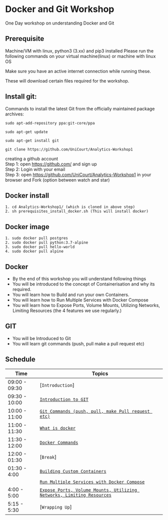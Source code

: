 # Docker and Git Workshop

One Day workshop on understanding Docker and Git

## Prerequisite
Machine/VM with linux, python3 (3.xx) and pip3 installed 
Please run the following commands on your virtual machine(linux) or machine with linux OS

Make sure you have an active internet connection while running these.

These will download certain files required for the workshop.


## Install git:
Commands to install the latest Git from the officially maintained package archives:

    sudo apt-add-repository ppa:git-core/ppa

    sudo apt-get update

    sudo apt-get install git
    
    git clone https://github.com/UniCourt/Analytics-Workshop1
    
creating a github account 
<br>Step 1: open  https://github.com/ and sign up
<br>Step 2: Login with your email
<br> Step 3: open https://github.com/UniCourt/Analytics-Workshop1 in your browser and Fork (option between watch and star) 

## Docker install 
    1. cd Analytics-Workshop1/ (which is cloned in above step)
    2. sh prerequisites_install_docker.sh (This will install docker)


## Docker image 
    1. sudo docker pull postgres
    2. sudo docker pull python:3.7-alpine
    3. sudo docker pull hello-world
    4. sudo docker pull alpine
## Docker

- By the end of this workshop you will understand following things
- You will be introduced to the concept of Containerisation and why its required.
- You will learn how to Build and run your own Containers.
- You will learn how to Run Multiple Services with Docker Compose
- You will learn how to Expose Ports, Volume Mounts, Utilizing Networks, Limiting Resources (the 4 features we use regularly.)
## GIT
- You will be Introduced to Git
- You will learn git commands (push, pull make a pull request etc)
## Schedule
| Time            | Topics
|-----------------|-------
| 09:00 - 09:30   |  [`Introduction`]
| 09:30 - 10:00   |  [`Introduction to GIT`](github_intro.md)
| 10:00 - 11:00   |  [`Git Commands (push, pull, make Pull request etc)`](github_commands.md)
| 11:00 - 11:30   |  [`What is docker`](docker_intro.md)
| 11:30 - 12:00   |  [`Docker Commands`](docker_commands.md)
| 12:00 - 01:30   |  [`Break`]
| 01:30 - 4:00    |  [`Building Custom Containers`](build_container.md)
|                 | [`Run Multiple Services with Docker Compose`](docker_compose.md)
| 4:00 -  5:00    |  [`Expose Ports, Volume Mounts, Utilizing Networks, Limiting Resources`](docker_ports_volumn_mount.md)
| 5:15 -  5:30    |  [`Wrapping Up`]

